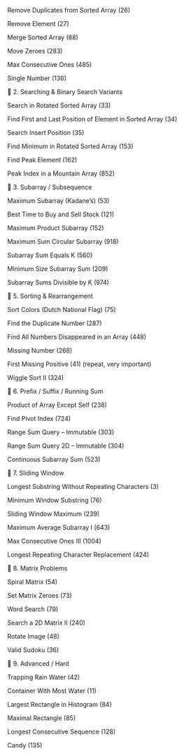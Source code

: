 
Remove Duplicates from Sorted Array (26)

Remove Element (27)

Merge Sorted Array (88)

Move Zeroes (283)

Max Consecutive Ones (485)

Single Number (136)

🔹 2. Searching & Binary Search Variants

Search in Rotated Sorted Array (33)

Find First and Last Position of Element in Sorted Array (34)

Search Insert Position (35)

Find Minimum in Rotated Sorted Array (153)

Find Peak Element (162)

Peak Index in a Mountain Array (852)

🔹 3. Subarray / Subsequence

Maximum Subarray (Kadane’s) (53)

Best Time to Buy and Sell Stock (121)

Maximum Product Subarray (152)

Maximum Sum Circular Subarray (918)

Subarray Sum Equals K (560)

Minimum Size Subarray Sum (209)

Subarray Sums Divisible by K (974)

🔹 5. Sorting & Rearrangement

Sort Colors (Dutch National Flag) (75)

Find the Duplicate Number (287)

Find All Numbers Disappeared in an Array (448)

Missing Number (268)

First Missing Positive (41) (repeat, very important)

Wiggle Sort II (324)

🔹 6. Prefix / Suffix / Running Sum

Product of Array Except Self (238)

Find Pivot Index (724)

Range Sum Query – Immutable (303)

Range Sum Query 2D – Immutable (304)

Continuous Subarray Sum (523)

🔹 7. Sliding Window

Longest Substring Without Repeating Characters (3)

Minimum Window Substring (76)

Sliding Window Maximum (239)

Maximum Average Subarray I (643)

Max Consecutive Ones III (1004)

Longest Repeating Character Replacement (424)

🔹 8. Matrix Problems

Spiral Matrix (54)

Set Matrix Zeroes (73)

Word Search (79)

Search a 2D Matrix II (240)

Rotate Image (48)

Valid Sudoku (36)

🔹 9. Advanced / Hard

Trapping Rain Water (42)

Container With Most Water (11)

Largest Rectangle in Histogram (84)

Maximal Rectangle (85)

Longest Consecutive Sequence (128)

Candy (135)


